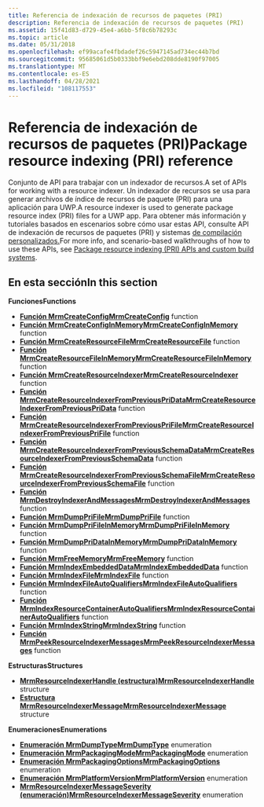 ```yaml
---
title: Referencia de indexación de recursos de paquetes (PRI)
description: Referencia de indexación de recursos de paquetes (PRI)
ms.assetid: 15f41d83-d729-45e4-a6bb-5f8c6b78293c
ms.topic: article
ms.date: 05/31/2018
ms.openlocfilehash: ef99acafe4fbdadef26c5947145ad734ec44b7bd
ms.sourcegitcommit: 95685061d5b0333bbf9e6ebd208dde8190f97005
ms.translationtype: MT
ms.contentlocale: es-ES
ms.lasthandoff: 04/28/2021
ms.locfileid: "108117553"
---
```

# <a name="package-resource-indexing-pri-reference"></a><span data-ttu-id="33cc5-103">Referencia de indexación de recursos de paquetes (PRI)</span><span class="sxs-lookup"><span data-stu-id="33cc5-103">Package resource indexing (PRI) reference</span></span>

<span data-ttu-id="33cc5-104">Conjunto de API para trabajar con un indexador de recursos.</span><span class="sxs-lookup"><span data-stu-id="33cc5-104">A set of APIs for working with a resource indexer.</span></span> <span data-ttu-id="33cc5-105">Un indexador de recursos se usa para generar archivos de índice de recursos de paquete (PRI) para una aplicación para UWP.</span><span class="sxs-lookup"><span data-stu-id="33cc5-105">A resource indexer is used to generate package resource index (PRI) files for a UWP app.</span></span> <span data-ttu-id="33cc5-106">Para obtener más información y tutoriales basados en escenarios sobre cómo usar estas API, consulte API de indexación de recursos de paquetes (PRI) y sistemas [de compilación personalizados.](/windows/uwp/app-resources/pri-apis-custom-build-systems)</span><span class="sxs-lookup"><span data-stu-id="33cc5-106">For more info, and scenario-based walkthroughs of how to use these APIs, see [Package resource indexing (PRI) APIs and custom build systems](/windows/uwp/app-resources/pri-apis-custom-build-systems).</span></span>

## <a name="in-this-section"></a><span data-ttu-id="33cc5-107">En esta sección</span><span class="sxs-lookup"><span data-stu-id="33cc5-107">In this section</span></span>

<span data-ttu-id="33cc5-108">**Funciones**</span><span class="sxs-lookup"><span data-stu-id="33cc5-108">**Functions**</span></span>

-   <span data-ttu-id="33cc5-109">[**Función MrmCreateConfig**](mrmcreateconfig.md)</span><span class="sxs-lookup"><span data-stu-id="33cc5-109">[**MrmCreateConfig**](mrmcreateconfig.md) function</span></span>
-   <span data-ttu-id="33cc5-110">[**Función MrmCreateConfigInMemory**](mrmcreateconfiginmemory.md)</span><span class="sxs-lookup"><span data-stu-id="33cc5-110">[**MrmCreateConfigInMemory**](mrmcreateconfiginmemory.md) function</span></span>
-   <span data-ttu-id="33cc5-111">[**Función MrmCreateResourceFile**](mrmcreateresourcefile.md)</span><span class="sxs-lookup"><span data-stu-id="33cc5-111">[**MrmCreateResourceFile**](mrmcreateresourcefile.md) function</span></span>
-   <span data-ttu-id="33cc5-112">[**Función MrmCreateResourceFileInMemory**](mrmcreateresourcefileinmemory.md)</span><span class="sxs-lookup"><span data-stu-id="33cc5-112">[**MrmCreateResourceFileInMemory**](mrmcreateresourcefileinmemory.md) function</span></span>
-   <span data-ttu-id="33cc5-113">[**Función MrmCreateResourceIndexer**](mrmcreateresourceindexer.md)</span><span class="sxs-lookup"><span data-stu-id="33cc5-113">[**MrmCreateResourceIndexer**](mrmcreateresourceindexer.md) function</span></span>
-   <span data-ttu-id="33cc5-114">[**Función MrmCreateResourceIndexerFromPreviousPriData**](mrmcreateresourceindexerfrompreviouspridata-.md)</span><span class="sxs-lookup"><span data-stu-id="33cc5-114">[**MrmCreateResourceIndexerFromPreviousPriData**](mrmcreateresourceindexerfrompreviouspridata-.md) function</span></span>
-   <span data-ttu-id="33cc5-115">[**Función MrmCreateResourceIndexerFromPreviousPriFile**](mrmcreateresourceindexerfrompreviousprifile.md)</span><span class="sxs-lookup"><span data-stu-id="33cc5-115">[**MrmCreateResourceIndexerFromPreviousPriFile**](mrmcreateresourceindexerfrompreviousprifile.md) function</span></span>
-   <span data-ttu-id="33cc5-116">[**Función MrmCreateResourceIndexerFromPreviousSchemaData**](mrmcreateresourceindexerfrompreviousschemadata.md)</span><span class="sxs-lookup"><span data-stu-id="33cc5-116">[**MrmCreateResourceIndexerFromPreviousSchemaData**](mrmcreateresourceindexerfrompreviousschemadata.md) function</span></span>
-   <span data-ttu-id="33cc5-117">[**Función MrmCreateResourceIndexerFromPreviousSchemaFile**](mrmcreateresourceindexerfrompreviousschemafile.md)</span><span class="sxs-lookup"><span data-stu-id="33cc5-117">[**MrmCreateResourceIndexerFromPreviousSchemaFile**](mrmcreateresourceindexerfrompreviousschemafile.md) function</span></span>
-   <span data-ttu-id="33cc5-118">[**Función MrmDestroyIndexerAndMessages**](mrmdestroyindexerandmessages.md)</span><span class="sxs-lookup"><span data-stu-id="33cc5-118">[**MrmDestroyIndexerAndMessages**](mrmdestroyindexerandmessages.md) function</span></span>
-   <span data-ttu-id="33cc5-119">[**Función MrmDumpPriFile**](mrmdumpprifile.md)</span><span class="sxs-lookup"><span data-stu-id="33cc5-119">[**MrmDumpPriFile**](mrmdumpprifile.md) function</span></span>
-   <span data-ttu-id="33cc5-120">[**Función MrmDumpPriFileInMemory**](mrmdumpprifileinmemory.md)</span><span class="sxs-lookup"><span data-stu-id="33cc5-120">[**MrmDumpPriFileInMemory**](mrmdumpprifileinmemory.md) function</span></span>
-   <span data-ttu-id="33cc5-121">[**Función MrmDumpPriDataInMemory**](mrmdumppridatainmemory.md)</span><span class="sxs-lookup"><span data-stu-id="33cc5-121">[**MrmDumpPriDataInMemory**](mrmdumppridatainmemory.md) function</span></span>
-   <span data-ttu-id="33cc5-122">[**Función MrmFreeMemory**](mrmfreememory.md)</span><span class="sxs-lookup"><span data-stu-id="33cc5-122">[**MrmFreeMemory**](mrmfreememory.md) function</span></span>
-   <span data-ttu-id="33cc5-123">[**Función MrmIndexEmbeddedData**](mrmindexembeddeddata.md)</span><span class="sxs-lookup"><span data-stu-id="33cc5-123">[**MrmIndexEmbeddedData**](mrmindexembeddeddata.md) function</span></span>
-   <span data-ttu-id="33cc5-124">[**Función MrmIndexFile**](mrmindexfile.md)</span><span class="sxs-lookup"><span data-stu-id="33cc5-124">[**MrmIndexFile**](mrmindexfile.md) function</span></span>
-   <span data-ttu-id="33cc5-125">[**Función MrmIndexFileAutoQualifiers**](mrmindexfileautoqualifiers.md)</span><span class="sxs-lookup"><span data-stu-id="33cc5-125">[**MrmIndexFileAutoQualifiers**](mrmindexfileautoqualifiers.md) function</span></span>
-   <span data-ttu-id="33cc5-126">[**Función MrmIndexResourceContainerAutoQualifiers**](mrmindexresourcecontainerautoqualifiers.md)</span><span class="sxs-lookup"><span data-stu-id="33cc5-126">[**MrmIndexResourceContainerAutoQualifiers**](mrmindexresourcecontainerautoqualifiers.md) function</span></span>
-   <span data-ttu-id="33cc5-127">[**Función MrmIndexString**](mrmindexstring.md)</span><span class="sxs-lookup"><span data-stu-id="33cc5-127">[**MrmIndexString**](mrmindexstring.md) function</span></span>
-   <span data-ttu-id="33cc5-128">[**Función MrmPeekResourceIndexerMessages**](mrmpeekresourceindexermessages.md)</span><span class="sxs-lookup"><span data-stu-id="33cc5-128">[**MrmPeekResourceIndexerMessages**](mrmpeekresourceindexermessages.md) function</span></span>

<span data-ttu-id="33cc5-129">**Estructuras**</span><span class="sxs-lookup"><span data-stu-id="33cc5-129">**Structures**</span></span>

-   <span data-ttu-id="33cc5-130">[**MrmResourceIndexerHandle (estructura)**](mrmresourceindexerhandle.md)</span><span class="sxs-lookup"><span data-stu-id="33cc5-130">[**MrmResourceIndexerHandle**](mrmresourceindexerhandle.md) structure</span></span>
-   <span data-ttu-id="33cc5-131">[**Estructura MrmResourceIndexerMessage**](mrmresourceindexermessage.md)</span><span class="sxs-lookup"><span data-stu-id="33cc5-131">[**MrmResourceIndexerMessage**](mrmresourceindexermessage.md) structure</span></span>

<span data-ttu-id="33cc5-132">**Enumeraciones**</span><span class="sxs-lookup"><span data-stu-id="33cc5-132">**Enumerations**</span></span>

-   <span data-ttu-id="33cc5-133">[**Enumeración MrmDumpType**](mrmdumptype.md)</span><span class="sxs-lookup"><span data-stu-id="33cc5-133">[**MrmDumpType**](mrmdumptype.md) enumeration</span></span>
-   <span data-ttu-id="33cc5-134">[**Enumeración MrmPackagingMode**](mrmpackagingmode.md)</span><span class="sxs-lookup"><span data-stu-id="33cc5-134">[**MrmPackagingMode**](mrmpackagingmode.md) enumeration</span></span>
-   <span data-ttu-id="33cc5-135">[**Enumeración MrmPackagingOptions**](mrmpackagingoptions.md)</span><span class="sxs-lookup"><span data-stu-id="33cc5-135">[**MrmPackagingOptions**](mrmpackagingoptions.md) enumeration</span></span>
-   <span data-ttu-id="33cc5-136">[**Enumeración MrmPlatformVersion**](mrmplatformversion.md)</span><span class="sxs-lookup"><span data-stu-id="33cc5-136">[**MrmPlatformVersion**](mrmplatformversion.md) enumeration</span></span>
-   <span data-ttu-id="33cc5-137">[**MrmResourceIndexerMessageSeverity (enumeración)**](mrmresourceindexermessageseverity.md)</span><span class="sxs-lookup"><span data-stu-id="33cc5-137">[**MrmResourceIndexerMessageSeverity**](mrmresourceindexermessageseverity.md) enumeration</span></span>

 

 
